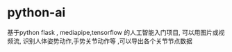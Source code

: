 # python-ai
 基于python flask , mediapipe,tensorflow  的人工智能入门项目,
 可以用图片或视频流, 识别人体姿势动作,手势关节动作等 ,可以导出各个关节节点数据
